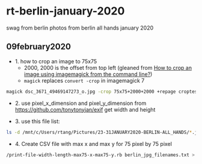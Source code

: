 # rt-berlin-january-2020
swag from berlin photos from berlin all hands january 2020

## 09february2020

* 1\. how to crop an image to 75x75
  * 2000, 2000 is the offset from top left (gleaned from [How to crop an image using imagemagick from the command line?](https://superuser.com/questions/1161340/how-to-crop-an-image-using-imagemagick-from-the-command-line))
  * ```magick``` replaces ```convert -crop``` in imagemagick 7


```bash
magick dsc_3671_49469147273_o.jpg -crop 75x75+2000+2000 +repage croptest.jpg
```

* 2\. use pixel_x_dimension and pixel_y_dimension from https://github.com/tonytonyjan/exif get width and height

* 3\. use this file list:

```bash
ls -d /mnt/c/Users/rtang/Pictures/23-31JANUARY2020-BERLIN-ALL_HANDS/*.jpg > berlin_jpg_filenames.txt
```

* 4\. Create CSV file with max x and max y for 75 pixel by 75 pixel

```bash
/print-file-width-length-max75-x-max75-y.rb berlin_jpg_filenames.txt > berlin-75px-75px-max-x-maxy.txt
```
